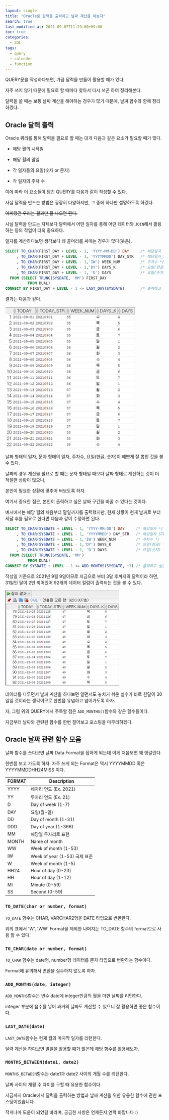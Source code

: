 ```yaml
---
layout: single
title: "Oracle로 달력을 출력하고 날짜 계산을 해보자"
search: true
last_modified_at: 2021-09-07T11:29:00+09:00
toc: true
categories:
  - SQL
tags:
  - query
  - calender
  - function
---
```

QUERY문을 작성하다보면, 가끔 달력을 만들어 활용할 때가 있다.

자주 쓰지 않기 때문에 필요로 할 때마다 찾아서 다시 쓰곤 하여 정리해본다.

달력을 쓸 때는 보통 날짜 계산을 해야하는 경우가 많기 때문에, 날짜 함수와 함께 정리하겠다.

## Oracle 달력 출력

Oracle 쿼리를 통해 달력을 필요로 할 때는 대개 다음과 같은 요소가 필요할 때가 많다.

* 해당 월의 시작일

* 해당 월의 말일

* 각 일자들의 요일(숫자 or 문자)

* 각 일자의 주차 수

이에 따라 이 요소들이 담긴 QUERY를 다음과 같이 작성할 수 있다.

사실 달력을 만드는 방법은 굉장히 다양하지만, 그 중에 하나만 설명하도록 하겠다.

~~어찌됐건 우리는 결과만 잘 나오면 된다.~~

사실 달력을 만드는 자체보다 달력에서 어떤 일자를 통해 어떤 데이터와 `JOIN`해서 활용하는 등의 작업이 더욱 중요하다.

일자를 계산하다보면 생각보다 꽤 골머리를 싸매는 경우가 많다(웃음).

```sql
SELECT TO_CHAR(FIRST_DAY + LEVEL - 1, 'YYYY-MM-DD') DAY     /* 해당일자 */
     , TO_CHAR(FIRST_DAY + LEVEL - 1, 'YYYYMMDD') DAY_STR   /* 해당일자_STRING */
     , TO_CHAR(FIRST_DAY + LEVEL - 1,'IW') WEEK_NUM         /* 주차수 */
     , TO_CHAR(FIRST_DAY + LEVEL - 1,'DY') DAYS_K           /* 요일(한글) */
     , TO_CHAR(FIRST_DAY + LEVEL - 1, 'D') DAYS             /* 요일(숫자) */
  FROM (SELECT TRUNC(SYSDATE, 'MM') FIRST_DAY
          FROM DUAL)
CONNECT BY FIRST_DAY + LEVEL - 1 <= LAST_DAY(SYSDATE)       /* 출력하고 싶은 날짜를 지정 */
```

결과는 다음과 같다.

<img src="\assets\images\typora-user-images\image-20210909165518832.png" alt="image-20210909165518832" style="zoom:120%;" />

날짜 형태의 일자, 문자 형태의 일자, 주차수, 요일(한글, 숫자)이 예쁘게 잘 뽑힌 것을 볼 수 있다.

날짜의 경우 계산을 필요로 할 때는 문자 형태일 때보다 날짜 형태로 계산하는 것이 더 적절한 상황이 많으나,

본인이 필요한 상황에 맞추어 써보도록 하자.

여기서 중요한 점은, 본인이 출력하고 싶은 날짜 구간을 바꿀 수 있다는 것이다.

예시에서는 해당 월의 처음부터 말일까지를 출력했지만, 현재 상황이 현재 날짜로 부터 세달 후를 필요로 한다면 다음과 같이 수정하면 된다.

```SQL
SELECT TO_CHAR(SYSDATE + LEVEL - 1, 'YYYY-MM-DD') DAY     /* 해당일자 */
     , TO_CHAR(SYSDATE + LEVEL - 1, 'YYYYMMDD') DAY_STR   /* 해당일자_STRING */
     , TO_CHAR(SYSDATE + LEVEL - 1,'IW') WEEK_NUM         /* 주차수 */
     , TO_CHAR(SYSDATE + LEVEL - 1,'DY') DAYS_K           /* 요일(한글) */
     , TO_CHAR(SYSDATE + LEVEL - 1, 'D') DAYS             /* 요일(숫자) */
  FROM (SELECT TRUNC(SYSDATE, 'MM')
          FROM DUAL)
CONNECT BY SYSDATE + LEVEL - 1 <= ADD_MONTHS(SYSDATE, +3) /* 출력하고 싶은 날짜를 지정 */
```

작성일 기준으로 2021년 9월 9일이므로 지금으로 부터 3달 후까지의 달력이라 하면, 31일인 달이 2번 끼어있어 92개의 데이터 컬럼이 출력되는 것을 볼 수 있다.

![image-20210909171446601](\assets\images\typora-user-images\image-20210909171446601.png)

데이터를 다루면서 날짜 계산을 하다보면 알면서도 놓치기 쉬운 실수가 바로 한달이 30일일 것이라는 생각이므로 한번쯤 유념하고 넘어가도록 하자.

자, 그럼 위의 QUERY에서 주목할 점은 `ADD_MONTHS()`함수와 같은 함수들이다.

지금부터 날짜와 관련된 함수를 한번 짚어보고 포스팅을 마무리하겠다.

## Oracle 날짜 관련 함수 모음

날짜 함수를 쓰다보면 날짜 Data Format을 접하게 되는데 이게 처음보면 꽤 헷갈린다.

한번쯤 보고 가도록 하자. 자주 쓰게 되는 Format은 역시 YYYYMMDD 혹은 YYYYMMDDHH24MISS 이다.

| FORMAT | Description                   |
| ------ | ----------------------------- |
| YYYY   | 네자리 연도 (Ex. 2021)        |
| YY     | 두자리 연도 (Ex. 21)          |
| D      | Day of week (1-7)             |
| DAY    | 요일(월-일)                   |
| DD     | Day of month (1-31)           |
| DDD    | Day of year (1-366)           |
| MM     | 해당월 두자리로 표현          |
| MONTH  | Name of month                 |
| WW     | Week of month (1-53)          |
| IW     | Week of year (1-53) 국제 표준 |
| W      | Week of month (1-5)           |
| HH24   | Hour of day (0-23)            |
| HH     | Hour of day (1-12)            |
| MI     | Minute (0-59)                 |
| SS     | Second (0-59)                 |

### `TO_DATE(char or number, format)`

`TO_DATE` 함수는 CHAR, VARCHAR2형을 DATE 타입으로 변환한다.

위의 표에서 'W', 'WW' Format을 제외한 나머지는 TO_DATE 함수의 format으로 사용 할 수 있다.

### `TO_CHAR(date or number, format)`

`TO_CHAR` 함수는 date형, number형 데이터를 문자 타입으로 변환하는 함수이다.

Format에 유의해서 변환을 실수하지 않도록 하자.

### `ADD_MONTHS(date, integer)`

`ADD_MONTHS`함수는 변수 date에 integer만큼의 월을 더한 날짜를 리턴한다.

integer 부분에 음수를 넣어 과거의 날짜도 계산할 수 있으니 잘 활용하면 좋은 함수이다.

### `LAST_DATE(date)`

`LAST_DATE`함수는 현재 월의 마지막 일자를 리턴한다.

달력 계산을 하다보면 말일을 활용할 때가 많은데 해당 함수를 활용해보자.

### `MONTHS_BETWEEN(date1, date2)`

`MONTHS_BETWEEN`함수는 date1과 date2 사이의 개월 수를 리턴한다.

날짜 사이의 개월 수 차이를 구할 때 유용한 함수이다.



지금까지 Oracle에서 달력을 출력하는 방법과 날짜 계산을 위한 유용한 함수에 관한 포스팅이었습니다.

작게나마 도움이 되었길 바라며, 궁금한 사항은 언제든지 연락 바랍니다 :)